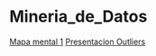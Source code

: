 # Mineria_de_Datos
[Mapa mental 1](https://github.com/JuanAlfredoCantuZavala/Mineria_de_Datos/blob/master/MapaMental_1_1810736.pdf)
[Presentacion Outliers](https://github.com/wendybazua/mineriadedatos/blob/master/Presentaci%C3%B3n_Outliers_Equipo%20%233.pdf)





